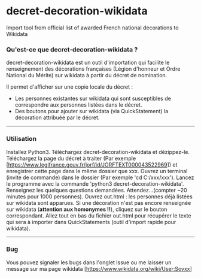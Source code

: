 # decret-decoration-wikidata
Import tool from official list of awarded French national decorations to Wikidata

### Qu'est-ce que decret-decoration-wikidata ?
decret-decoration-wikidata est un outil d'importation qui facilite le renseignement des décorations françaises (Légion d'honneur et Ordre National du Mérite) sur wikidata à partir du décret de nomination.

Il permet d'afficher sur une copie locale du décret :
* Les personnes existantes sur wikidata qui sont susceptibles de correspondre aux personnes listées dans le décret.
* Des boutons pour ajouter sur wikidata (via QuickStatement) la décoration attribuée par le décret.

---

### Utilisation
Installez Python3.
Téléchargez decret-decoration-wikidata et dézippez-le.
Téléchargez la page du décret à traiter (Par exemple [https://www.legifrance.gouv.fr/jorf/id/JORFTEXT000043522969]) et enregistrer cette page dans le même dossier que xxx.
Ouvrez un terminal (invite de commande) dans le dossier (Par exemple 'cd C:/xxx/xxx').
Lancez le programme avec la commande 'python3 decret-decoration-wikidata'.
Renseignez les quelques questions demandées.
Attendez...(compter ~20 minutes pour 1000 personnes).
Ouvrez out.html : les personnes déjà listées sur wikidata sont apparues.
Si une décoration n'est pas encore renseignée sur wikidata (<b>attention aux homonymes !!</b>), cliquez sur le bouton correspondant.
Allez tout en bas du fichier out.html pour récupérer le texte qui sera à importer dans QuickStatements (outil d'import rapide pour wikidata).

---

### Bug
Vous pouvez signaler les bugs dans l'onglet Issue ou me laisser un message sur ma page wikidata [https://www.wikidata.org/wiki/User:Sovxx]
